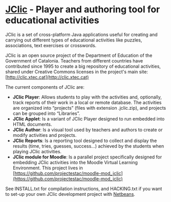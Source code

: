 [JClic](http://clic.xtec.cat) - Player and authoring tool for educational activities
====================================================================================

JClic is a set of cross-platform Java applications useful for creating and carrying out different types of educational activities like puzzles, associations, text exercises or crosswords.

JClic is an open source project of the Department of Education of the Government of Catalonia. Teachers from different countries have contributed since 1995 to create a big repository of educational activities, shared under Creative Commons licenses in the project's main site: [http://clic.xtec.cat](http://clic.xtec.cat)

The current components of JClic are:

- **JClic Player**: Allows students to play with the activities and, optionally, track reports of their work in a local or remote database. The activities are organized into “projects” (files with extension .jclic.zip), and projects can be grouped into “Libraries”.
- **JClic Applet**: Is a variant of JClic Player designed to run embedded into HTML documents.
- **JClic Author**: Is a visual tool used by teachers and authors to create or modify activities and projects.
- **JClic Reports**: Is a reporting tool designed to collect and display the results (time, tries, guesses, success...) achieved by the students when playing JClic activities.
- **JClic module for Moodle**: Is a parallel project specifically designed for embedding JClic activities into the Moodle Virtual Learning Environment. This project lives in [https://github.com/projectestac/moodle-mod_jclic](https://github.com/projectestac/moodle-mod_jclic)

See INSTALL.txt for compilation instructions, and HACKING.txt if you want to set-up your own JClic development project with [Netbeans](http://netbeans.org).


